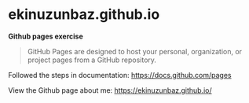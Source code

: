 # ekinuzunbaz.github.io
**Github pages exercise**  <br />

> GitHub Pages are designed to host your personal, organization, or project pages from a GitHub repository.

Followed the steps in documentation: https://docs.github.com/pages

View the Github page about me: https://ekinuzunbaz.github.io/
